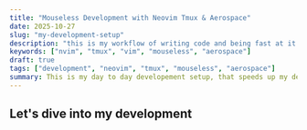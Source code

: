 ```yaml
---
title: "Mouseless Development with Neovim Tmux & Aerospace"
date: 2025-10-27
slug: "my-development-setup"
description: "this is my workflow of writing code and being fast at it!"
keywords: ["nvim", "tmux", "vim", "mouseless", "aerospace"]
draft: true
tags: ["development", "neovim", "tmux", "mouseless", "aerospace"]
summary: This is my day to day developement setup, that speeds up my development.
---
```



## Let's dive into my development
